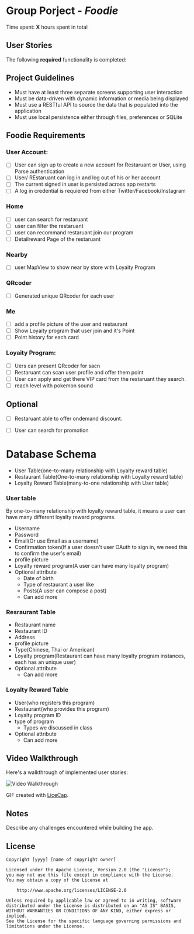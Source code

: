 # Group Porject - *Foodie*

Time spent: **X** hours spent in total

## User Stories

The following **required** functionality is completed:

## Project Guidelines
- Must have at least three separate screens supporting user interaction
- Must be data-driven with dynamic information or media being displayed
- Must use a RESTful API to source the data that is populated into the application
- Must use local persistence either through files, preferences or SQLite

## Foodie Requirements

### User Account:
- [ ] User can sign up to create a new account for Restaruant or User, using Parse authentication
- [ ] User/ REstaruant can log in and log out of his or her account
- [ ] The current signed in user is persisted across app restarts
- [ ] A log in credential is requiered from either Twitter/Facebook/Instagram
  
### Home
- [ ] user can search for restaruant 
- [ ] user can filter the restaruant
- [ ] user can recommand restaruant join our program
- [ ] Detailreward Page of the restaruant 

### Nearby
- [ ] user MapView to show near by store with Loyaity Program

### QRcoder
- [ ] Generated unique QRcoder for each user

### Me
- [ ] add a profile picture of the user and restaurant 
- [ ] Show Loyaity program that user join and it's Point
- [ ] Point history for each card 

### Loyaity Program:
- [ ] Uers can present QRcoder for sacn
- [ ] Restaruant can scan user profile and offer them point
- [ ] User can apply and get there VIP card from the restaruant they search.
- [ ] reach level with pokemon sound

## Optional
- [ ] Restaruant able to offer ondemand discount.
- [ ] User can search for promotion


# Database Schema
- User Table(one-to-many relationship with Loyalty reward table)
- Restaurant Table(One-to-many relationship with Loyalty reward table)
- Loyalty Reward Table(many-to-one relationship with User table)

### User table
By one-to-many relationship with loyalty reward table, it means a user can have many different loyalty reward programs.
- Username
- Password
- Email(Or use Email as a username)
- Confirmation token(If a user doesn't user OAuth to sign in, we need this to confirm the user's email)
- profile picture
- Loyalty reward program(A user can have many loyalty program)
- Optional attribute
  - Date of birth
  - Type of restaurant a user like
  - Posts(A user can compose a post)
  - Can add more

### Resraurant Table
- Restaurant name
- Restaurant ID
- Address
- profile picture
- Type(Chinese, Thai or American)
- Loyalty program(Restaurant can have many loyalty program instances, each has an unique user)
- Optional attribute
  - Can add more

### Loyalty Reward Table
- User(who registers this program)
- Restaurant(who provides this program)
- Loyalty program ID
- type of program
  - Types we discussed in class
- Optional attribute
  - Can add more


## Video Walkthrough 

Here's a walkthrough of implemented user stories:

<img src='http://i.imgur.com/link/to/your/gif/file.gif' title='Video Walkthrough' width='' alt='Video Walkthrough' />

GIF created with [LiceCap](http://www.cockos.com/licecap/).

## Notes

Describe any challenges encountered while building the app.

## License

    Copyright [yyyy] [name of copyright owner]

    Licensed under the Apache License, Version 2.0 (the "License");
    you may not use this file except in compliance with the License.
    You may obtain a copy of the License at

        http://www.apache.org/licenses/LICENSE-2.0

    Unless required by applicable law or agreed to in writing, software
    distributed under the License is distributed on an "AS IS" BASIS,
    WITHOUT WARRANTIES OR CONDITIONS OF ANY KIND, either express or implied.
    See the License for the specific language governing permissions and
    limitations under the License.
